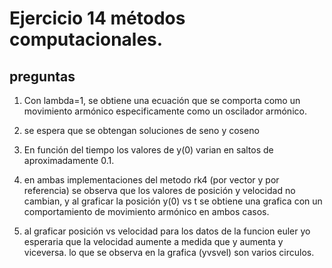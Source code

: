# Ejercicio 14 métodos computacionales.
## preguntas
1. Con lambda=1, se obtiene una ecuación que se comporta como un movimiento armónico especificamente como un oscilador armónico.

2. se espera que se obtengan soluciones de seno y coseno

4. En función del tiempo los valores de y(0) varian en saltos de aproximadamente 0.1. 

5. en ambas implementaciones del metodo rk4 (por vector y por referencia) se observa que los valores de posición y velocidad no cambian, y al graficar la posición y(0) vs t se obtiene una grafica con un comportamiento de movimiento armónico en ambos casos.

6. al graficar posición vs velocidad para los datos de la funcion euler yo esperaria que la velocidad aumente a medida que y aumenta y viceversa. lo que se observa en la grafica (yvsvel) son varios circulos.

